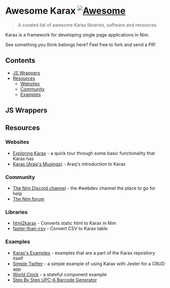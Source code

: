 # Awesome Karax [![Awesome](https://awesome.re/badge.svg)](https://awesome.re)

> A curated list of awesome Karax libraries, software and resources.

Karax is a framework for developing single page applications in Nim.

See something you think belongs here? Feel free to fork and send a PR!

## Contents
- [JS Wrappers](#js-wrappers)
- [Resources](#resources)
    - [Websites](#websites)
    - [Community](#community)
    - [Examples](#examples)

## JS Wrappers
## Resources
### Websites
- [Exploring Karax](https://moigagoo.svbtle.com/exploring-karax) - a quick tour through some basic functionality that Karax has
- [Karax (Araq's Musings)](https://nim-lang.org/araq/karax.html) - Araq's introduction to Karax
### Community
- [The Nim Discord channel](https://discord.gg/ptW3Rb3) - the #webdev channel the place to go for help
- [The Nim forum](http://forum.nim-lang.org/)
### Libraries
- [html2karax](https://github.com/nim-lang-cn/html2karax) - Converts static html to Karax in Nim
- [faster-than-csv](https://github.com/juancarlospaco/faster-than-csv#csv2karax) - Convert CSV to Karax table
### Examples
- [Karax's Examples](https://github.com/karaxnim/karax/tree/master/examples) - examples that are a part of the Karax repository itself
- [Simple Twitter](https://github.com/ajusa/simple-twitter) - a simple example of using Karax with Jester for a CRUD app
- [World Clock](https://github.com/ilmanzo/karax_clock) - a stateful component example
- [Step By Step UPC-A Barcode Generator](https://github.com/CEShahed/linear-barcode/)
